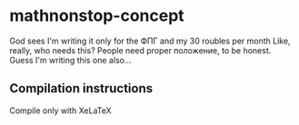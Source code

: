 # mathnonstop-concept
God sees I'm writing it only for the ФПГ and my 30 roubles per month
Like, really, who needs this?
People need proper положение, to be honest.
Guess I'm writing this one also...

## Compilation instructions
Compile only with XeLaTeX
